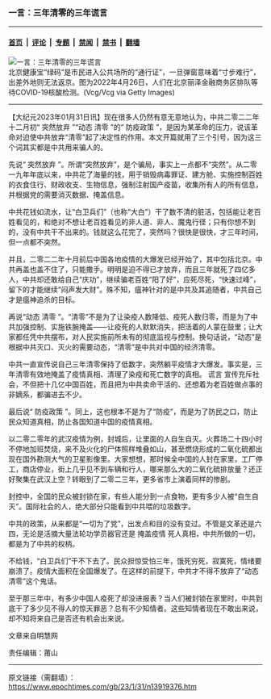 ### 一言：三年清零的三年谎言

---

#### [首页](../../../..?n13919376) &nbsp;|&nbsp; [评论](../../../../../epoch-comment?n13919376) &nbsp;|&nbsp; [专题](../../../../../epoch-special?n13919376) &nbsp;|&nbsp; [禁闻](../../../../../epoch-news?n13919376) &nbsp;|&nbsp; [禁书](../../../../../books?n13919376) &nbsp;|&nbsp; [翻墙](https://github.com/gfw-breaker/nogfw/blob/master/README.md?n13919376)


<div><img alt="一言：三年清零的三年谎言" class="attachment-djy_600_400 size-djy_600_400 wp-post-image" src="https://i.epochtimes.com/assets/uploads/2023/01/id13919413-Beijing-Financial-Business-District-1200x800-600x400-600x399.jpg"/>
<div class="caption">
 北京健康宝“绿码”是市民进入公共场所的“通行证”，一旦弹窗意味着“寸步难行”，出差外地则无法返京。图为2022年4月26日，人们在北京丽泽金融商务区排队等待COVID-19核酸检测。(Vcg/Vcg via Getty Images)
</div></div><hr/><div class="post_content" id="artbody" itemprop="articleBody">
 <!-- article content begin -->
 <p>
  【大纪元2023年01月31日讯】现在很多人仍然有意无意地认为，中共二零二二年十二月初“
  <ok href="https://www.epochtimes.com/gb/tag/%E7%AA%81%E7%84%B6%E6%94%BE%E5%BC%83.html">
   突然放弃
  </ok>
  ”“动态
  <ok href="https://www.epochtimes.com/gb/tag/%E6%B8%85%E9%9B%B6.html">
   清零
  </ok>
  ”的“
  <ok href="https://www.epochtimes.com/gb/tag/%E9%98%B2%E7%96%AB%E6%94%BF%E7%AD%96.html">
   防疫政策
  </ok>
  ”，是因为某革命的压力，说该革命对迫使中共放弃“清零”起了决定性的作用。本文开篇就用了三个引号，因为这三个词其实都是中共用来骗人的。
 </p>
 <div id="ar_bArticleContent_OuterFrame">
  <div class="ar_articleContent" id="ar_bArticleContent">
   <p>
    先说“
    <ok href="https://www.epochtimes.com/gb/tag/%E7%AA%81%E7%84%B6%E6%94%BE%E5%BC%83.html">
     突然放弃
    </ok>
    ”。所谓“突然放弃”，是个骗局，事实上一点都不“突然”。从二零一九年年底以来，中共花了海量的钱，用于销毁病毒罪证、建方舱、实施控制百姓的衣食住行、财政收支、生物信息，强制注射国产疫苗，收集所有人的所有信息，并根据党的需要消灭数据、掩盖信息。
   </p>
   <p>
    中共花钱如流水，让“白卫兵们”（也称“大白”）干了数不清的脏活，包括能让老百姓看见的，和绝对不想让老百姓看见的非人道、非人、魔鬼行径；只有你想不到的，没有中共干不出来的。钱就这么花完了，突然吗？很快是很快，才三年时间，但一点都不突然。
   </p>
   <p>
    并且，二零二二年十月前后中国各地疫情的大爆发已经开始了，其中包括北京。中共再盖也盖不住了，只能撒手。明明是迫不得已才放弃，而且三年就死了四亿多人，中共却还敢给自己“庆功”，继续骗老百姓“阳了好”，应死尽死，“快速过峰”，留下的才能继续“闷声发大财”。殊不知，瘟神针对的是中共及其追随者，中共自己才是瘟神追杀的目标。
   </p>
   <p>
    再说“动态
    <ok href="https://www.epochtimes.com/gb/tag/%E6%B8%85%E9%9B%B6.html">
     清零
    </ok>
    ”。“清零”不是为了让染疫人数降低、疫死人数归零，而是为了中共加强控制、实施铁腕掩盖——让疫死的人默默消失，把活着的人蒙在鼓里；让大家都任凭中共摆布，对人民实施前所未有的彻底监视与控制。换句话说，“动态”是根据中共灭口、灭火的需要动态，“清零”是中共对中国的经济清零。
   </p>
   <p>
    中共一直宣传说自己三年清零保持了低数字，突然躺平疫情才大爆发。事实是，三年清零有效地掩盖了疫情真相、清理了染疫和死亡数字的真相。
    <ok href="https://www.epochtimes.com/gb/tag/%E8%B0%8E%E8%A8%80.html">
     谎言
    </ok>
    宣传充斥社会，不但把十几亿中国百姓，而且把为中共卖命干活的、还想着为老百姓做点事的非嫡系，都骗进去不少。
   </p>
   <p>
    最后说“
    <ok href="https://www.epochtimes.com/gb/tag/%E9%98%B2%E7%96%AB%E6%94%BF%E7%AD%96.html">
     防疫政策
    </ok>
    ”。同上，这也根本不是为了“防疫”，而是为了防民之口，防止民众知道真相，防止各国知道中国的疫情真相。
   </p>
   <p>
    以二零二零年的武汉疫情为例，封城后，让里面的人自生自灭。火葬场二十四小时不停地加班焚烧，来不及火化的尸体照样堆叠如山，甚至燃烧形成的二氧化硫都出现在国外勘测大气的卫星影像里。大家想想，那时候全中国的人封在家里，工厂停工，商店停业，街上几乎见不到车辆和行人，哪来那么大的二氧化硫排放量？还正好聚集在武汉上空？转眼到了二零二三年，更多省市上演着同样的惨剧。
   </p>
   <p>
    封控中，全国的民众被封锁在家，有些人能分到一点食物，更有多少人被“自生自灭”。国际社会的人，绝大部分只能看到中共喂的垃圾数字。
   </p>
   <p>
    中共的政策，从来都是“一切为了党”，出发点和目的没有变过。不管是文革还是六四，无论是活摘大量法轮功学员器官还是
    <ok href="https://www.epochtimes.com/gb/tag/%E6%8E%A9%E7%9B%96%E7%96%AB%E6%83%85.html">
     掩盖疫情
    </ok>
    死人真相，中共所做的一切，都是为了中共的权柄。
   </p>
   <p>
    不给钱，“白卫兵们”干不下去了。民众担惊受怕三年，饿死穷死，寂寞死，情绪要崩溃了。疫情大面积在全国爆发了。在这样的前提下，中共才不得不放弃了“动态清零”这个鬼话。
   </p>
   <p>
    至于那三年中，有多少中国人疫死了却没进报表？当人们被封锁在家里时，中共到底干了多少见不得人的惊天罪恶？总有不少知情者。这些知情者现在不敢出来说，却不知将来自己是否还有机会出来说。
   </p>
   <p>
    文章来自明慧网
   </p>
   <p>
    责任编辑：莆山
   </p>
  </div>
 </div>
 <!-- article content end -->
 <div id="below_article_ad">
 </div>
</div>


---

原文链接（需翻墙）：https://www.epochtimes.com/gb/23/1/31/n13919376.htm